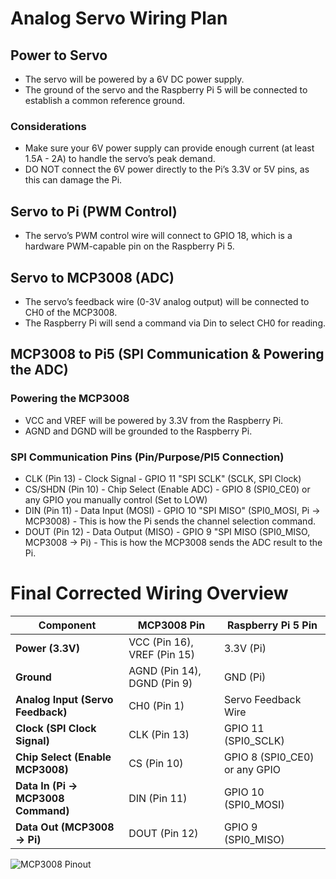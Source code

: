 # Analog Servo Wiring Plan
## Power to Servo
* The servo will be powered by a 6V DC power supply.<br>
* The ground of the servo and the Raspberry Pi 5 will be connected to establish a common reference ground.
### Considerations 
* Make sure your 6V power supply can provide enough current (at least 1.5A - 2A) to handle the servo’s peak demand.
* DO NOT connect the 6V power directly to the Pi’s 3.3V or 5V pins, as this can damage the Pi.

## Servo to Pi (PWM Control)
* The servo’s PWM control wire will connect to GPIO 18, which is a hardware PWM-capable pin on the Raspberry Pi 5.

## Servo to MCP3008 (ADC)
* The servo’s feedback wire (0-3V analog output) will be connected to CH0 of the MCP3008.
* The Raspberry Pi will send a command via Din to select CH0 for reading.

## MCP3008 to Pi5 (SPI Communication & Powering the ADC)
### Powering the MCP3008
* VCC and VREF will be powered by 3.3V from the Raspberry Pi.
* AGND and DGND will be grounded to the Raspberry Pi.
### SPI Communication Pins (Pin/Purpose/PI5 Connection)
* CLK (Pin 13) - Clock Signal	- GPIO 11 "SPI SCLK" (SCLK, SPI Clock)
* CS/SHDN (Pin 10) - Chip Select (Enable ADC)	- GPIO 8 (SPI0_CE0) or any GPIO you manually control (Set to LOW)
* DIN (Pin 11) - Data Input (MOSI) - GPIO 10 "SPI MISO" (SPI0_MOSI, Pi → MCP3008) - This is how the Pi sends the channel selection command.
* DOUT (Pin 12)	- Data Output (MISO) - GPIO 9 "SPI MISO (SPI0_MISO, MCP3008 → Pi) - This is how the MCP3008 sends the ADC result to the Pi.

# **Final Corrected Wiring Overview**

| **Component**                      | **MCP3008 Pin**                 | **Raspberry Pi 5 Pin**               |
|------------------------------------|---------------------------------|----------------------------------|
| **Power (3.3V)**                   | VCC (Pin 16), VREF (Pin 15)     | 3.3V (Pi)                      |
| **Ground**                         | AGND (Pin 14), DGND (Pin 9)     | GND (Pi)                       |
| **Analog Input (Servo Feedback)**  | CH0 (Pin 1)                     | Servo Feedback Wire            |
| **Clock (SPI Clock Signal)**       | CLK (Pin 13)                     | GPIO 11 (SPI0_SCLK)            |
| **Chip Select (Enable MCP3008)**   | CS (Pin 10)                      | GPIO 8 (SPI0_CE0) or any GPIO   |
| **Data In (Pi → MCP3008 Command)** | DIN (Pin 11)                     | GPIO 10 (SPI0_MOSI)            |
| **Data Out (MCP3008 → Pi)**        | DOUT (Pin 12)                    | GPIO 9 (SPI0_MISO)             |

![MCP3008 Pinout]([https://your-image-url.com/image.png](https://www.google.com/imgres?q=mcp3008%20pinout&imgurl=https%3A%2F%2Ftigoe.github.io%2FPiRecipes%2Fadc-mcp-3xxx%2Fmcp-3xxx-pin-diagram.png&imgrefurl=https%3A%2F%2Ftigoe.github.io%2FPiRecipes%2Fadc-mcp-3xxx%2F&docid=27_Md3roPu5SzM&tbnid=82RNSlz7xE4nmM&vet=12ahUKEwilnfvw582LAxVgl-4BHdsTO04QM3oECBUQAA..i&w=486&h=396&hcb=2&ved=2ahUKEwilnfvw582LAxVgl-4BHdsTO04QM3oECBUQAA))


